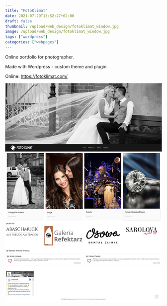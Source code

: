```yaml
---
title: "FotoKlimat"
date: 2021-07-29T13:52:27+02:00
draft: false
thumbnail: /upload/web_design/fotoklimat_window.jpg
image: /upload/web_design/fotoklimat_window.jpg
tags: ["wordpress"]
categories: ["webpages"]
---
```


Online portfolio for photographer.
<!--more-->
Made with Wordpress - custom theme and plugin.

Online: <a href="https://fotoklimat.com/" target="_blank">https://fotoklimat.com/</a>

<img class="img-fluid" src="/upload/web_design/fotoklimat_screen_home.jpg" alt="wordpress responsive web design custom plugin">
